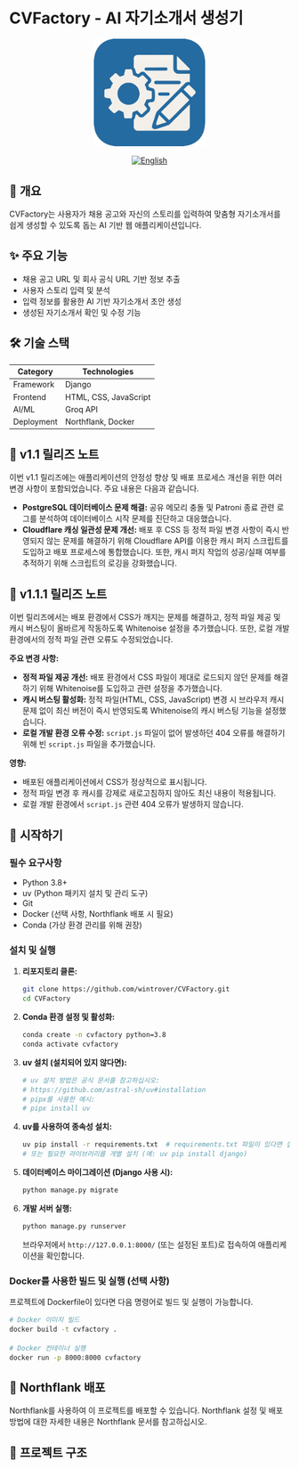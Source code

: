 # CVFactory - AI 자기소개서 생성기

<div align="center">
  <img src="logo.png" alt="CVFactory Logo" style="width:200px; height:auto;"/>
  <br>

  [![English](https://img.shields.io/badge/language-English-blue.svg)](README.md)
</div>

## 📖 개요
CVFactory는 사용자가 채용 공고와 자신의 스토리를 입력하여 맞춤형 자기소개서를 쉽게 생성할 수 있도록 돕는 AI 기반 웹 애플리케이션입니다.

## ✨ 주요 기능
- 채용 공고 URL 및 회사 공식 URL 기반 정보 추출
- 사용자 스토리 입력 및 분석
- 입력 정보를 활용한 AI 기반 자기소개서 초안 생성
- 생성된 자기소개서 확인 및 수정 기능

## 🛠 기술 스택
| Category | Technologies |
|----------|--------------|
| Framework | Django |
| Frontend | HTML, CSS, JavaScript |
| AI/ML | Groq API |
| Deployment | Northflank, Docker |

## 🎉 v1.1 릴리즈 노트

이번 v1.1 릴리즈에는 애플리케이션의 안정성 향상 및 배포 프로세스 개선을 위한 여러 변경 사항이 포함되었습니다. 주요 내용은 다음과 같습니다.

-   **PostgreSQL 데이터베이스 문제 해결:** 공유 메모리 충돌 및 Patroni 종료 관련 로그를 분석하여 데이터베이스 시작 문제를 진단하고 대응했습니다.
-   **Cloudflare 캐싱 일관성 문제 개선:** 배포 후 CSS 등 정적 파일 변경 사항이 즉시 반영되지 않는 문제를 해결하기 위해 Cloudflare API를 이용한 캐시 퍼지 스크립트를 도입하고 배포 프로세스에 통합했습니다. 또한, 캐시 퍼지 작업의 성공/실패 여부를 추적하기 위해 스크립트의 로깅을 강화했습니다.

## 🎉 v1.1.1 릴리즈 노트

이번 릴리즈에서는 배포 환경에서 CSS가 깨지는 문제를 해결하고, 정적 파일 제공 및 캐시 버스팅이 올바르게 작동하도록 Whitenoise 설정을 추가했습니다. 또한, 로컬 개발 환경에서의 정적 파일 관련 오류도 수정되었습니다.

**주요 변경 사항:**

*   **정적 파일 제공 개선:** 배포 환경에서 CSS 파일이 제대로 로드되지 않던 문제를 해결하기 위해 Whitenoise를 도입하고 관련 설정을 추가했습니다.
*   **캐시 버스팅 활성화:** 정적 파일(HTML, CSS, JavaScript) 변경 시 브라우저 캐시 문제 없이 최신 버전이 즉시 반영되도록 Whitenoise의 캐시 버스팅 기능을 설정했습니다.
*   **로컬 개발 환경 오류 수정:** `script.js` 파일이 없어 발생하던 404 오류를 해결하기 위해 빈 `script.js` 파일을 추가했습니다.

**영향:**

*   배포된 애플리케이션에서 CSS가 정상적으로 표시됩니다.
*   정적 파일 변경 후 캐시를 강제로 새로고침하지 않아도 최신 내용이 적용됩니다.
*   로컬 개발 환경에서 `script.js` 관련 404 오류가 발생하지 않습니다.

## 🚀 시작하기

### 필수 요구사항
- Python 3.8+
- uv (Python 패키지 설치 및 관리 도구)
- Git
- Docker (선택 사항, Northflank 배포 시 필요)
- Conda (가상 환경 관리를 위해 권장)

### 설치 및 실행

1. **리포지토리 클론:**
   ```bash
   git clone https://github.com/wintrover/CVFactory.git
   cd CVFactory
   ```

2. **Conda 환경 설정 및 활성화:**
   ```bash
   conda create -n cvfactory python=3.8
   conda activate cvfactory
   ```

3. **uv 설치 (설치되어 있지 않다면):**
   ```bash
   # uv 설치 방법은 공식 문서를 참고하십시오:
   # https://github.com/astral-sh/uv#installation
   # pipx를 사용한 예시:
   # pipx install uv
   ```

4. **uv를 사용하여 종속성 설치:**
   ```bash
   uv pip install -r requirements.txt  # requirements.txt 파일이 있다면 실행
   # 또는 필요한 라이브러리를 개별 설치 (예: uv pip install django)
   ```

5. **데이터베이스 마이그레이션 (Django 사용 시):**
   ```bash
   python manage.py migrate
   ```

6. **개발 서버 실행:**
   ```bash
   python manage.py runserver
   ```

   브라우저에서 `http://127.0.0.1:8000/` (또는 설정된 포트)로 접속하여 애플리케이션을 확인합니다.

### Docker를 사용한 빌드 및 실행 (선택 사항)

프로젝트에 Dockerfile이 있다면 다음 명령어로 빌드 및 실행이 가능합니다.

```bash
# Docker 이미지 빌드
docker build -t cvfactory .

# Docker 컨테이너 실행
docker run -p 8000:8000 cvfactory
```

## 🐳 Northflank 배포
Northflank를 사용하여 이 프로젝트를 배포할 수 있습니다. Northflank 설정 및 배포 방법에 대한 자세한 내용은 Northflank 문서를 참고하십시오.

## 📁 프로젝트 구조
```